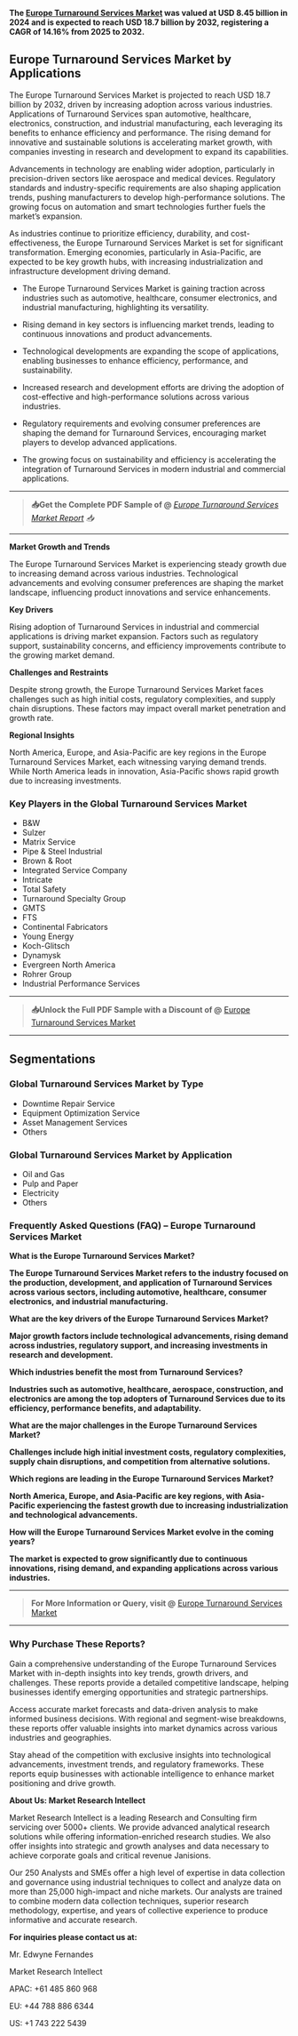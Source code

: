 <p><strong>The <a href="https://www.marketresearchintellect.com/download-sample/?rid=1081929&amp;utm_source=Pulse-April-Europe&amp;utm_medium=852">Europe Turnaround Services Market</a> was valued at USD 8.45 billion in 2024 and is expected to reach USD 18.7 billion by 2032, registering a CAGR of 14.16% from 2025 to 2032.</strong></p><h2>Europe Turnaround Services Market by Applications&nbsp;</h2><p><p>The Europe Turnaround Services Market is projected to reach USD 18.7 billion by 2032, driven by increasing adoption across various industries. Applications of Turnaround Services span automotive, healthcare, electronics, construction, and industrial manufacturing, each leveraging its benefits to enhance efficiency and performance. The rising demand for innovative and sustainable solutions is accelerating market growth, with companies investing in research and development to expand its capabilities.</p><p>Advancements in technology are enabling wider adoption, particularly in precision-driven sectors like aerospace and medical devices. Regulatory standards and industry-specific requirements are also shaping application trends, pushing manufacturers to develop high-performance solutions. The growing focus on automation and smart technologies further fuels the market&rsquo;s expansion.</p><p>As industries continue to prioritize efficiency, durability, and cost-effectiveness, the Europe Turnaround Services Market is set for significant transformation. Emerging economies, particularly in Asia-Pacific, are expected to be key growth hubs, with increasing industrialization and infrastructure development driving demand.</p></p><ul><li><p>The Europe Turnaround Services Market is gaining traction across industries such as automotive, healthcare, consumer electronics, and industrial manufacturing, highlighting its versatility.</p></li><li><p>Rising demand in key sectors is influencing market trends, leading to continuous innovations and product advancements.</p></li><li><p>Technological developments are expanding the scope of applications, enabling businesses to enhance efficiency, performance, and sustainability.</p></li><li><p>Increased research and development efforts are driving the adoption of cost-effective and high-performance solutions across various industries.</p></li><li><p>Regulatory requirements and evolving consumer preferences are shaping the demand for Turnaround Services, encouraging market players to develop advanced applications.</p></li><li><p>The growing focus on sustainability and efficiency is accelerating the integration of Turnaround Services in modern industrial and commercial applications.</p></li></ul><hr /><blockquote><p><strong><span class="font-[700]">📥Get the Complete PDF Sample of @ </span></strong><em><span class="font-[700]"><a href="https://www.marketresearchintellect.com/download-sample/?rid=1081929&amp;utm_source=Pulse-April-Europe&amp;utm_medium=852" target="_blank" data-tracking-control-name="article-ssr-frontend-pulse_little-text-block" data-tracking-will-navigate="" data-test-link="">Europe Turnaround Services Market Report</a>&nbsp;📥</span></em></p></blockquote><hr /><p class="" data-start="77" data-end="360"><strong data-start="77" data-end="105">Market Growth and Trends</strong></p><p class="" data-start="77" data-end="360">The Europe Turnaround Services Market is experiencing steady growth due to increasing demand across various industries. Technological advancements and evolving consumer preferences are shaping the market landscape, influencing product innovations and service enhancements.</p><p class="" data-start="362" data-end="606"><strong data-start="362" data-end="377">Key Drivers</strong></p><p class="" data-start="362" data-end="606">Rising adoption of Turnaround Services in industrial and commercial applications is driving market expansion. Factors such as regulatory support, sustainability concerns, and efficiency improvements contribute to the growing market demand.</p><p class="" data-start="608" data-end="849"><strong data-start="608" data-end="637">Challenges and Restraints</strong></p><p class="" data-start="608" data-end="849">Despite strong growth, the Europe Turnaround Services Market faces challenges such as high initial costs, regulatory complexities, and supply chain disruptions. These factors may impact overall market penetration and growth rate.</p><p class="" data-start="851" data-end="1095"><strong data-start="851" data-end="872">Regional Insights</strong></p><p class="" data-start="851" data-end="1095">North America, Europe, and Asia-Pacific are key regions in the Europe Turnaround Services Market, each witnessing varying demand trends. While North America leads in innovation, Asia-Pacific shows rapid growth due to increasing investments.</p><p><h3>Key Players in the Global Turnaround Services Market </h3><ul><li>B&W</li><li> Sulzer</li><li> Matrix Service</li><li> Pipe & Steel Industrial</li><li> Brown & Root</li><li> Integrated Service Company</li><li> Intricate</li><li> Total Safety</li><li> Turnaround Specialty Group</li><li> GMTS</li><li> FTS</li><li> Continental Fabricators</li><li> Young Energy</li><li> Koch-Glitsch</li><li> Dynamysk</li><li> Evergreen North America</li><li> Rohrer Group</li><li> Industrial Performance Services</li></ul></p><hr /><blockquote><p><strong>📥Unlock the Full PDF Sample with a Discount of @</strong> <a href="https://www.marketresearchintellect.com/ask-for-discount/?rid=1081929&amp;utm_source=Pulse-April-Europe&amp;utm_medium=852">Europe Turnaround Services Market</a></p></blockquote><hr /><p><h2>Segmentations</h2><h3>Global Turnaround Services Market by Type</h3><ul><li>Downtime Repair Service</li><li>Equipment Optimization Service</li><li>Asset Management Services</li><li>Others</li></ul><h3>Global Turnaround Services Market by Application</h3><ul><li>Oil and Gas</li><li>Pulp and Paper</li><li>Electricity</li><li>Others</li></ul></p><h3><strong>Frequently Asked Questions (FAQ) &ndash; Europe Turnaround Services Market</strong></h3><p><strong>What is the Europe Turnaround Services Market?</strong></p><p><strong>The Europe Turnaround Services Market refers to the industry focused on the production, development, and application of Turnaround Services across various sectors, including automotive, healthcare, consumer electronics, and industrial manufacturing.</strong></p><p><strong>What are the key drivers of the Europe Turnaround Services Market?</strong></p><p><strong>Major growth factors include technological advancements, rising demand across industries, regulatory support, and increasing investments in research and development.</strong></p><p><strong>Which industries benefit the most from Turnaround Services?</strong></p><p><strong>Industries such as automotive, healthcare, aerospace, construction, and electronics are among the top adopters of Turnaround Services due to its efficiency, performance benefits, and adaptability.</strong></p><p><strong>What are the major challenges in the Europe Turnaround Services Market?</strong></p><p><strong>Challenges include high initial investment costs, regulatory complexities, supply chain disruptions, and competition from alternative solutions.</strong></p><p><strong>Which regions are leading in the Europe Turnaround Services Market?</strong></p><p><strong>North America, Europe, and Asia-Pacific are key regions, with Asia-Pacific experiencing the fastest growth due to increasing industrialization and technological advancements.</strong></p><p><strong>How will the Europe Turnaround Services Market evolve in the coming years?</strong></p><p><strong>The market is expected to grow significantly due to continuous innovations, rising demand, and expanding applications across various industries.</strong></p><hr /><blockquote><p><span class="font-[700]"><strong>For More Information or Query, visit&nbsp;@</strong>&nbsp;</span><span class="font-[700]"><a href="https://www.marketresearchintellect.com/product/turnaround-services-market/?utm_source=Linkedin&utm_medium=852" target="_blank" data-tracking-control-name="article-ssr-frontend-pulse_little-text-block" data-tracking-will-navigate="" data-test-link="">Europe Turnaround Services Market</a></span></p></blockquote><hr /><h3><strong data-start="0" data-end="31">Why Purchase These Reports?</strong></h3><p class="" data-start="35" data-end="297">Gain a comprehensive understanding of the Europe Turnaround Services Market with in-depth insights into key trends, growth drivers, and challenges. These reports provide a detailed competitive landscape, helping businesses identify emerging opportunities and strategic partnerships.</p><p class="" data-start="299" data-end="540">Access accurate market forecasts and data-driven analysis to make informed business decisions. With regional and segment-wise breakdowns, these reports offer valuable insights into market dynamics across various industries and geographies.</p><p class="" data-start="542" data-end="784">Stay ahead of the competition with exclusive insights into technological advancements, investment trends, and regulatory frameworks. These reports equip businesses with actionable intelligence to enhance market positioning and drive growth.</p><p><strong><span class="font-[700]">About Us: Market Research Intellect</span></strong></p><p><span class="">Market Research Intellect is a leading Research and Consulting firm servicing over 5000+ clients. We provide advanced analytical research solutions while offering information-enriched research studies.&nbsp;</span>We also offer insights into strategic and growth analyses and data necessary to achieve corporate goals and critical revenue Janisions.</p><p><span class="">Our 250 Analysts and SMEs offer a high level of expertise in data collection and governance using industrial techniques to collect and analyze data on more than 25,000 high-impact and niche markets. Our analysts are trained to combine modern data collection techniques, superior research methodology, expertise, and years of collective experience to produce informative and accurate research.</span></p><p><strong>For inquiries please contact us at:</strong></p><p>Mr. Edwyne Fernandes</p><p>Market Research Intellect</p><p>APAC: +61 485 860 968</p><p>EU: +44 788 886 6344</p><p>US: +1 743 222 5439</p>